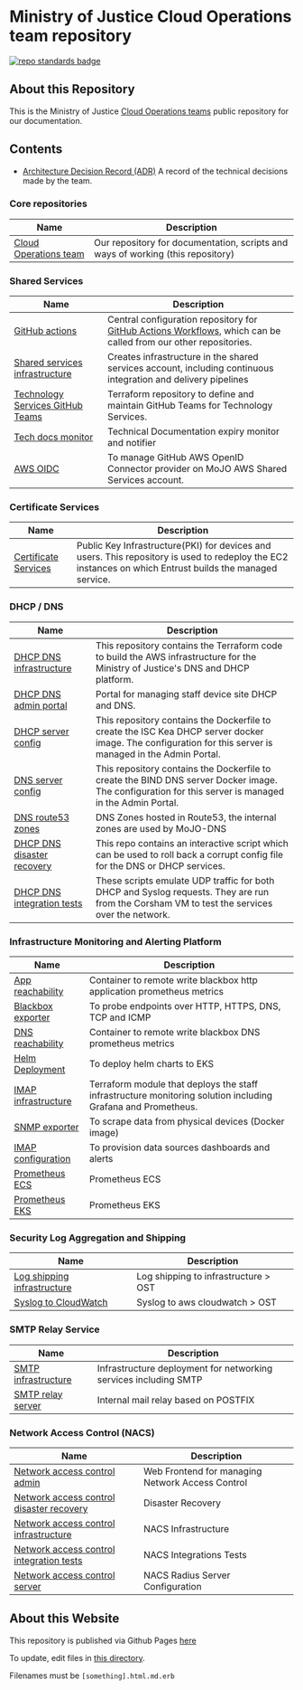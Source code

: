 # Ministry of Justice Cloud Operations team repository
[![repo standards badge](https://img.shields.io/badge/dynamic/json?color=blue&style=for-the-badge&logo=github&label=MoJ%20Compliant&query=%24.result&url=https%3A%2F%2Foperations-engineering-reports.cloud-platform.service.justice.gov.uk%2Fapi%2Fv1%2Fcompliant_public_repositories%2Fcloud-operations)](https://operations-engineering-reports.cloud-platform.service.justice.gov.uk/public-github-repositories.html#cloud-operations "Link to report")

## About this Repository

This is the Ministry of Justice [Cloud Operations teams](https://ministryofjustice.github.io/cloud-operations) public repository for our documentation.

## Contents
- [Architecture Decision Record (ADR)](architecture-decision-record) A record of the technical decisions made by the team.

### Core repositories
| Name | Description |
|-|-|
| [Cloud Operations team](https://github.com/ministryofjustice/cloud-operations) | Our repository for documentation, scripts and ways of working (this repository) |

### Shared Services
| Name | Description |
|-|-|
| [GitHub actions](https://github.com/ministryofjustice/cloud-operations-github-actions) | Central configuration repository for [GitHub Actions Workflows](https://docs.github.com/en/actions/using-workflows/about-workflows), which can be called from our other repositories. |
| [Shared services infrastructure](https://github.com/ministryofjustice/staff-device-shared-services-infrastructure) | Creates infrastructure in the shared services account, including continuous integration and delivery pipelines |
| [Technology Services GitHub Teams](https://github.com/ministryofjustice/staff-technology-services-github-teams) | Terraform repository to define and maintain GitHub Teams for Technology Services. |
| [Tech docs monitor](https://github.com/ministryofjustice/tech-docs-monitor) | Technical Documentation expiry monitor and notifier |
| [AWS OIDC](https://github.com/ministryofjustice/mojo-aws-github-oidc-provider) |To manage GitHub AWS OpenID Connector provider on MoJO AWS Shared Services account.|



### Certificate Services
| Name | Description |
|-|-|
| [Certificate Services](https://github.com/ministryofjustice/staff-infrastructure-certificate-services) | Public Key Infrastructure(PKI) for devices and users. This repository is used to redeploy the EC2 instances on which Entrust builds the managed service. |

### DHCP / DNS
| Name | Description |
|-|-|
| [DHCP DNS infrastructure](https://github.com/ministryofjustice/staff-device-dns-dhcp-infrastructure) | This repository contains the Terraform code to build the AWS infrastructure for the Ministry of Justice's DNS and DHCP platform. |
| [DHCP DNS admin portal](https://github.com/ministryofjustice/staff-device-dns-dhcp-admin) | Portal for managing staff device site DHCP and DNS. |
| [DHCP server config](https://github.com/ministryofjustice/staff-device-dhcp-server) | This repository contains the Dockerfile to create the ISC Kea DHCP server docker image. The configuration for this server is managed in the Admin Portal. |
| [DNS server config](https://github.com/ministryofjustice/staff-device-dns-server) | This repository contains the Dockerfile to create the BIND DNS server Docker image. The configuration for this server is managed in the Admin Portal. |
| [DNS route53 zones](https://github.com/ministryofjustice/staff-device-private-dns-zone) | DNS Zones hosted in Route53, the internal zones are used by MoJO-DNS |
| [DHCP DNS disaster recovery](https://github.com/ministryofjustice/staff-device-dns-dhcp-disaster-recovery) | This repo contains an interactive script which can be used to roll back a corrupt config file for the DNS or DHCP services. |
| [DHCP DNS integration tests](https://github.com/ministryofjustice/staff-device-logging-dns-dhcp-integration-tests) | These scripts emulate UDP traffic for both DHCP and Syslog requests. They are run from the Corsham VM to test the services over the network. |

### Infrastructure Monitoring and Alerting Platform
| Name | Description |
|-|-|
| [App reachability](https://github.com/ministryofjustice/staff-infrastructure-monitoring-app-reachability) | Container to remote write blackbox http application prometheus metrics |
| [Blackbox exporter](https://github.com/ministryofjustice/staff-infrastructure-monitoring-blackbox-exporter) | To probe endpoints over HTTP, HTTPS, DNS, TCP and ICMP |
| [DNS reachability](https://github.com/ministryofjustice/staff-infrastructure-monitoring-dns-reachability) | Container to remote write blackbox DNS prometheus metrics
| [Helm Deployment](https://github.com/ministryofjustice/staff-infrastructure-monitoring-deployments) | To deploy helm charts to EKS
| [IMAP infrastructure](https://github.com/ministryofjustice/staff-infrastructure-monitoring) | Terraform module that deploys the staff infrastructure monitoring solution including Grafana and Prometheus.
| [SNMP exporter](https://github.com/ministryofjustice/staff-infrastructure-monitoring-snmpexporter) | To scrape data from physical devices (Docker image) |
| [IMAP configuration](https://github.com/ministryofjustice/staff-infrastructure-monitoring-config) | To provision data sources dashboards and alerts 
| [Prometheus ECS](https://github.com/ministryofjustice/staff-infrastructure-metric-aggregation-server) | Prometheus ECS
| [Prometheus EKS](https://github.com/ministryofjustice/staff-infrastructure-metric-aggregator-cloud) | Prometheus EKS

### Security Log Aggregation and Shipping
| Name | Description |
|-|-|
| [Log shipping infrastructure](https://github.com/ministryofjustice/staff-device-logging-infrastructure) | Log shipping to infrastructure > OST
| [Syslog to CloudWatch](https://github.com/ministryofjustice/staff-device-logging-syslog-to-cloudwatch) | Syslog to aws cloudwatch > OST

### SMTP Relay Service
| Name | Description |
|-|-|
| [SMTP infrastructure](https://github.com/ministryofjustice/staff-infrastructure-network-services) | Infrastructure deployment for networking services including SMTP |
| [SMTP relay server](https://github.com/ministryofjustice/staff-infrastructure-smtp-relay-server) | Internal mail relay based on POSTFIX

### Network Access Control (NACS)

| Name | Description |
|-|-|
| [Network access control admin](https://github.com/ministryofjustice/network-access-control-admin) | Web Frontend for managing Network Access Control |
| [Network access control disaster recovery](https://github.com/ministryofjustice/network-access-control-disaster-recovery) | Disaster Recovery |
| [Network access control infrastructure](https://github.com/ministryofjustice/network-access-control-infrastructure) | NACS Infrastructure |
| [Network access control integration tests](https://github.com/ministryofjustice/network-access-control-integration-tests) | NACS Integrations Tests |
| [Network access control server ](https://github.com/ministryofjustice/network-access-control-server ) | NACS Radius Server Configuration |

## About this Website

This repository is published via Github Pages [here](https://ministryofjustice.github.io/cloud-operations/#cloud-operations)

To update, edit files in [this directory](https://github.com/ministryofjustice/cloud-operations/tree/main/source).

Filenames must be `[something].html.md.erb`
